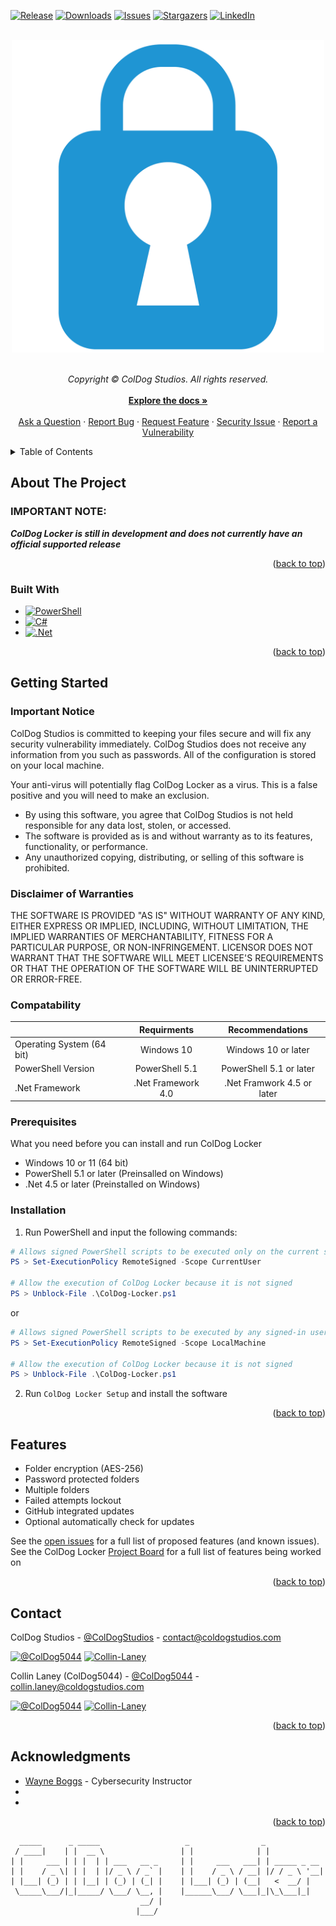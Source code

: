 <a name="readme-top"></a>

<!-- PROJECT SHIELDS -->

[![Release][release-shield]][release-url]
[![Downloads][downloads-shield]][downloads-url]
[![Issues][issues-shield]][issues-url]
[![Stargazers][stars-shield]][stars-url]
[![LinkedIn][linkedin-shield]][linkedin-cds-url]

<!-- PROJECT LOGO -->
<br>
<div align="center">
    <a href="https://github.com/ColDogStudios/ColDog-Locker">
      <img src="images/cdlIcon.png" alt="Logo" width="500">
    </a>
    
  <p align="center">
    <br>
    <em>Copyright © ColDog Studios. All rights reserved.</em>
    <br>
    <br>
    <a href="https://github.com/ColDogStudios/ColDog-Locker/tree/CDS/docs"><strong>Explore the docs »</strong></a>
    <br>
    <br>
    <a href="https://github.com/ColDogStudios/ColDog-Locker/issues/new?assignees=&labels=type%3A+question&template=ask_a_question.yml&title=%5BQuestion%5D%3A+">Ask a Question</a>
    ·
    <a href="https://github.com/ColDogStudios/ColDog-Locker/issues/new?assignees=&labels=type%3A+bug&template=bug_report.yml&title=%5BBug%5D%3A+">Report Bug</a>
    ·
    <a href="https://github.com/ColDogStudios/ColDog-Locker/issues/new?assignees=&labels=type%3A+feature&template=feature_request.yml&title=%5BFeature+Request%5D%3A+">Request Feature</a>
    ·
    <a href="https://github.com/ColDogStudios/ColDog-Locker/issues/new?assignees=&labels=type%3A+security&template=security.yml&title=%5BSecurity%5D%3A+">Security Issue</a>
    ·
    <a href="https://github.com/ColDogStudios/ColDog-Locker/security/advisories/new">Report a Vulnerability</a>
  </p>
</div>

<!-- TABLE OF CONTENTS -->
<details>
  <summary>Table of Contents</summary>
  <ol>
    <li>
      <a href="#about-the-project">About The Project</a>
      <ul>
        <li><a href="#built-with">Built With</a></li>
      </ul>
    </li>
    <li>
      <a href="#getting-started">Getting Started</a>
      <ul>
        <li><a href="#important-notice-and-disclaimer">Important Notice and Disclaimer</a></li>
        <li><a href="#compatability">Compatability</a></li>
        <li><a href="#prerequisites">Prerequisites</a></li>
        <li><a href="#installation">Installation</a></li>
      </ul>
    </li>
    <li><a href="#usage">Usage</a></li>
    <li><a href="#features">Features</a></li>
    <li><a href="#contact">Contact</a></li>
    <li><a href="#acknowledgments">Acknowledgments</a></li>
  </ol>
</details>

<!-- ABOUT THE PROJECT -->

## About The Project

### IMPORTANT NOTE:

**_ColDog Locker is still in development and does not currently have an official supported release_**

<p align="right">(<a href="#readme-top">back to top</a>)</p>

### Built With

-   [![PowerShell][PowerShell-shield]][PowerShell-url]
-   [![C#][C#-shield]][C#-url]
-   [![.Net][.Net-shield]][.Net-url]

<p align="right">(<a href="#readme-top">back to top</a>)</p>

<!-- GETTING STARTED -->

## Getting Started

### Important Notice

ColDog Studios is committed to keeping your files secure and will fix any security vulnerability immediately. ColDog Studios does not receive any information from you such as passwords. All of the configuration is stored on your local machine.

Your anti-virus will potentially flag ColDog Locker as a virus. This is a false positive and you will need to make an exclusion.

-   By using this software, you agree that ColDog Studios is not held responsible for any data lost, stolen, or accessed.
-   The software is provided as is and without warranty as to its features, functionality, or performance.
-   Any unauthorized copying, distributing, or selling of this software is prohibited.

### Disclaimer of Warranties

THE SOFTWARE IS PROVIDED "AS IS" WITHOUT WARRANTY OF ANY KIND, EITHER EXPRESS OR IMPLIED, INCLUDING, WITHOUT LIMITATION, THE IMPLIED WARRANTIES OF MERCHANTABILITY, FITNESS FOR A PARTICULAR PURPOSE, OR NON-INFRINGEMENT. LICENSOR DOES NOT WARRANT THAT THE SOFTWARE WILL MEET LICENSEE'S REQUIREMENTS OR THAT THE OPERATION OF THE SOFTWARE WILL BE UNINTERRUPTED OR ERROR-FREE.

### Compatability

|                           |    Requirments     |      Recommendations       |
| ------------------------- | :----------------: | :------------------------: |
| Operating System (64 bit) |     Windows 10     |    Windows 10 or later     |
| PowerShell Version        |   PowerShell 5.1   |  PowerShell 5.1 or later   |
| .Net Framework            | .Net Framework 4.0 | .Net Framwork 4.5 or later |

### Prerequisites

What you need before you can install and run ColDog Locker

-   Windows 10 or 11 (64 bit)
-   PowerShell 5.1 or later (Preinsalled on Windows)
-   .Net 4.5 or later (Preinstalled on Windows)

### Installation

1. Run PowerShell and input the following commands:

```PowerShell
# Allows signed PowerShell scripts to be executed only on the current signed-in user
PS > Set-ExecutionPolicy RemoteSigned -Scope CurrentUser

# Allow the execution of ColDog Locker because it is not signed
PS > Unblock-File .\ColDog-Locker.ps1
```

or

```PowerShell
# Allows signed PowerShell scripts to be executed by any signed-in user
PS > Set-ExecutionPolicy RemoteSigned -Scope LocalMachine

# Allow the execution of ColDog Locker because it is not signed
PS > Unblock-File .\ColDog-Locker.ps1
```

2. Run `ColDog Locker Setup` and install the software

<p align="right">(<a href="#readme-top">back to top</a>)</p>

<!-- USAGE EXAMPLES -->
<!--## Usage


Use this space to show useful examples of how a project can be used. Additional screenshots, code examples and demos work well in this space. You may also link to more resources.

*For more examples, please refer to the [Documentation](https://example.com)*

<p align="right">(<a href="#readme-top">back to top</a>)</p>
-->

<!-- FEATURES -->

## Features

-   Folder encryption (AES-256)
-   Password protected folders
-   Multiple folders
-   Failed attempts lockout
-   GitHub integrated updates
-   Optional automatically check for updates

See the [open issues](https://github.com/ColDogStudios/ColDog-Locker/issues) for a full list of proposed features (and known issues).
See the ColDog Locker [Project Board](https://github.com/orgs/ColDogStudios/projects/2) for a full list of features being worked on

<p align="right">(<a href="#readme-top">back to top</a>)</p>

<!-- CONTACT -->

## Contact

ColDog Studios - [@ColDogStudios](https://twitter.com/ColDogStudios) - contact@coldogstudios.com

[![@ColDog5044][twitter-shield]][twitter-cds-url]
[![Collin-Laney][linkedin-shield]][linkedin-cds-url]

Collin Laney (ColDog5044) - [@ColDog5044](https://twitter.com/ColDog5044) - collin.laney@coldogstudios.com

[![@ColDog5044][twitter-shield]][twitter-coldog-url]
[![Collin-Laney][linkedin-shield]][linkedin-coldog-url]

<p align="right">(<a href="#readme-top">back to top</a>)</p>

<!-- ACKNOWLEDGMENTS -->

## Acknowledgments

-   [Wayne Boggs]() - Cybersecurity Instructor
-   []()
-   []()

<p align="right">(<a href="#readme-top">back to top</a>)</p>

      _____      _ _____                   _                _
     / ____|    | |  __ \                 | |              | |
    | |     ___ | | |  | | ___   __ _     | |     ___   ___| | _____ _ __
    | |    / _ \| | |  | |/ _ \ / _` |    | |    / _ \ / __| |/ / _ \ '__|
    | |___| (_) | | |__| | (_) | (_| |    | |___| (_) | (__|   <  __/ |
     \_____\___/|_|_____/ \___/ \__, |    |______\___/ \___|_|\_\___|_|
                                 __/ |
                                |___/

<!-- MARKDOWN LINKS & IMAGES -->

[release-shield]: https://img.shields.io/github/v/release/ColDogStudios/ColDog-Locker?style=for-the-badge
[release-url]: https://github.com/ColDogStudios/ColDog-Locker
[downloads-shield]: https://img.shields.io/github/downloads/ColDogStudios/ColDog-Locker/total.svg?style=for-the-badge
[downloads-url]: https://github.com/ColDogStudios/ColDog-Locker
[issues-shield]: https://img.shields.io/github/issues/ColDogStudios/ColDog-Locker.svg?style=for-the-badge
[issues-url]: https://github.com/ColDogStudios/ColDog-Locker/issues
[stars-shield]: https://img.shields.io/github/stars/ColDogStudios/ColDog-Locker.svg?style=for-the-badge
[stars-url]: https://github.com/ColDogStudios/ColDog-Locker/stargazers
[github-shield]: https://img.shields.io/badge/github-%23121011.svg?style=for-the-badge&logo=github&logoColor=white
[github-url]: https://github.com/ColDogStudios
[twitter-shield]: https://img.shields.io/badge/Twitter-%231DA1F2.svg?style=for-the-badge&logo=Twitter&logoColor=white
[linkedin-shield]: https://img.shields.io/badge/linkedin-%230077B5.svg?style=for-the-badge&logo=linkedin&logoColor=white
[twitter-cds-url]: https://twitter.com/ColDogStudios
[linkedin-cds-url]: https://www.linkedin.com/company/coldog-studios
[twitter-coldog-url]: https://twitter.com/ColDog5044
[linkedin-coldog-url]: https://www.linkedin.com/in/collin-laney/
[PowerShell-shield]: https://img.shields.io/badge/PowerShell-%235391FE.svg?style=for-the-badge&logo=powershell&logoColor=white
[PowerShell-url]: https://docs.microsoft.com/en-us/powershell/
[C#-shield]: https://img.shields.io/badge/c%23-%23239120.svg?style=for-the-badge&logo=c-sharp&logoColor=white
[C#-url]: https://docs.microsoft.com/en-us/dotnet/csharp/
[.Net-shield]: https://img.shields.io/badge/.NET-5C2D91?style=for-the-badge&logo=.net&logoColor=white
[.Net-url]: https://dotnet.microsoft.com/
